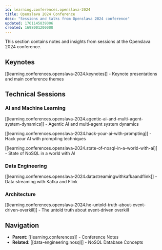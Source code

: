 ```yaml
---
id: learning.conferences.openslava-2024
title: Openslava 2024 Conference
desc: "Sessions and talks from Openslava 2024 conference"
updated: 1761145839006
created: 1698001200000
---
```


This section contains notes and insights from sessions at the Openslava 2024 conference.

## Keynotes

[[learning.conferences.openslava-2024.keynotes]] - Keynote presentations and main conference themes

## Technical Sessions

### AI and Machine Learning

[[learning.conferences.openslava-2024.agentic-ai-and-multi-agent-system-dynamics]] - Agentic AI and multi-agent system dynamics

[[learning.conferences.openslava-2024.hack-your-ai-with-prompting]] - Hack your AI with prompting techniques

[[learning.conferences.openslava-2024.state-of-nosql-in-a-world-with-ai]] - State of NoSQL in a world with AI

### Data Engineering

[[learning.conferences.openslava-2024.datastreamingwithkafkaandflink]] - Data streaming with Kafka and Flink

### Architecture

[[learning.conferences.openslava-2024.he-untold-truth-about-event-driven-overkill]] - The untold truth about event-driven overkill

## Navigation

- **Parent**: [[learning.conferences]] - Conference Notes
- **Related**: [[data-engineering.nosql]] - NoSQL Database Concepts
